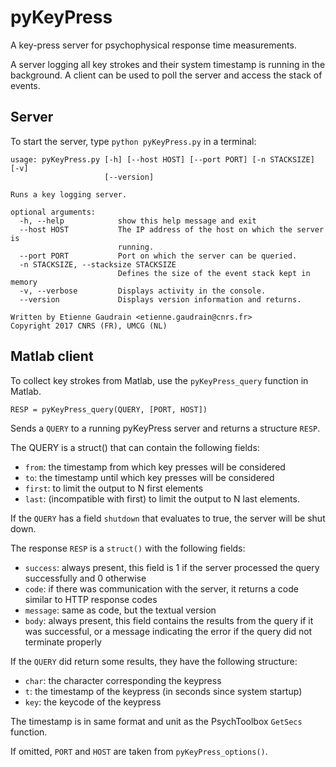 # pyKeyPress

A key-press server for psychophysical response time measurements.

A server logging all key strokes and their system timestamp is running in the background. A client can be used to poll the server and access the stack of events.

## Server

To start the server, type `python pyKeyPress.py` in a terminal:

```
usage: pyKeyPress.py [-h] [--host HOST] [--port PORT] [-n STACKSIZE] [-v]
                     [--version]

Runs a key logging server.

optional arguments:
  -h, --help            show this help message and exit
  --host HOST           The IP address of the host on which the server is
                        running.
  --port PORT           Port on which the server can be queried.
  -n STACKSIZE, --stacksize STACKSIZE
                        Defines the size of the event stack kept in memory
  -v, --verbose         Displays activity in the console.
  --version             Displays version information and returns.

Written by Etienne Gaudrain <etienne.gaudrain@cnrs.fr>
Copyright 2017 CNRS (FR), UMCG (NL)
```
## Matlab client

To collect key strokes from Matlab, use the `pyKeyPress_query` function in Matlab.

`RESP = pyKeyPress_query(QUERY, [PORT, HOST])`

Sends a `QUERY` to a running pyKeyPress server and returns a structure `RESP`.
 
The QUERY is a struct() that can contain the following fields:
  - `from`: the timestamp from which key presses will be considered
  - `to`: the timestamp until which key presses will be considered
  - `first`: to limit the output to N first elements
  - `last`: (incompatible with first) to limit the output to N last
            elements.
 
If the `QUERY` has a field `shutdown` that evaluates to true, the server will be shut down.
 
The response `RESP` is a `struct()` with the following fields:
  - `success`: always present, this field is 1 if the server processed the
             query successfully and 0 otherwise
  - `code`: if there was communication with the server, it returns a code
          similar to HTTP response codes
  - `message`: same as code, but the textual version
  - `body`: always present, this field contains the results from the query
          if it was successful, or a message indicating the error if the
          query did not terminate properly
 
If the `QUERY` did return some results, they have the following structure:
  - `char`: the character corresponding the keypress
  - `t`: the timestamp of the keypress (in seconds since system startup)
  - `key`: the keycode of the keypress
 
The timestamp is in same format and unit as the PsychToolbox `GetSecs` function.
 
If omitted, `PORT` and `HOST` are taken from `pyKeyPress_options()`.
 
